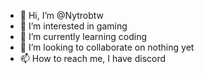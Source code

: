 - 👋 Hi, I’m @Nytrobtw
- 👀 I’m interested in gaming
- 🌱 I’m currently learning coding
- 💞️ I’m looking to collaborate on nothing yet
- 📫 How to reach me, I have discord

<!---
Nytrobtw/Nytrobtw is a ✨ special ✨ repository because its `README.md` (this file) appears on your GitHub profile.
You can click the Preview link to take a look at your changes.
--->
